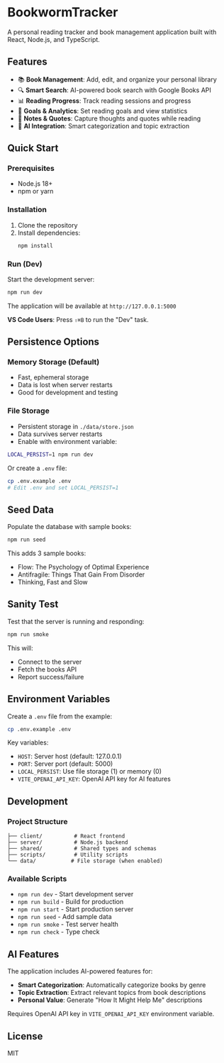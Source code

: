 # BookwormTracker

A personal reading tracker and book management application built with React, Node.js, and TypeScript.

## Features

- 📚 **Book Management**: Add, edit, and organize your personal library
- 🔍 **Smart Search**: AI-powered book search with Google Books API
- 📊 **Reading Progress**: Track reading sessions and progress
- 🎯 **Goals & Analytics**: Set reading goals and view statistics
- 📝 **Notes & Quotes**: Capture thoughts and quotes while reading
- 🤖 **AI Integration**: Smart categorization and topic extraction

## Quick Start

### Prerequisites

- Node.js 18+ 
- npm or yarn

### Installation

1. Clone the repository
2. Install dependencies:
   ```bash
   npm install
   ```

### Run (Dev)

Start the development server:

```bash
npm run dev
```

The application will be available at `http://127.0.0.1:5000`

**VS Code Users**: Press `⇧⌘B` to run the "Dev" task.

## Persistence Options

### Memory Storage (Default)
- Fast, ephemeral storage
- Data is lost when server restarts
- Good for development and testing

### File Storage
- Persistent storage in `./data/store.json`
- Data survives server restarts
- Enable with environment variable:

```bash
LOCAL_PERSIST=1 npm run dev
```

Or create a `.env` file:
```bash
cp .env.example .env
# Edit .env and set LOCAL_PERSIST=1
```

## Seed Data

Populate the database with sample books:

```bash
npm run seed
```

This adds 3 sample books:
- Flow: The Psychology of Optimal Experience
- Antifragile: Things That Gain From Disorder  
- Thinking, Fast and Slow

## Sanity Test

Test that the server is running and responding:

```bash
npm run smoke
```

This will:
- Connect to the server
- Fetch the books API
- Report success/failure

## Environment Variables

Create a `.env` file from the example:

```bash
cp .env.example .env
```

Key variables:
- `HOST`: Server host (default: 127.0.0.1)
- `PORT`: Server port (default: 5000)
- `LOCAL_PERSIST`: Use file storage (1) or memory (0)
- `VITE_OPENAI_API_KEY`: OpenAI API key for AI features

## Development

### Project Structure

```
├── client/          # React frontend
├── server/          # Node.js backend
├── shared/          # Shared types and schemas
├── scripts/         # Utility scripts
└── data/           # File storage (when enabled)
```

### Available Scripts

- `npm run dev` - Start development server
- `npm run build` - Build for production
- `npm run start` - Start production server
- `npm run seed` - Add sample data
- `npm run smoke` - Test server health
- `npm run check` - Type check

## AI Features

The application includes AI-powered features for:
- **Smart Categorization**: Automatically categorize books by genre
- **Topic Extraction**: Extract relevant topics from book descriptions
- **Personal Value**: Generate "How It Might Help Me" descriptions

Requires OpenAI API key in `VITE_OPENAI_API_KEY` environment variable.

## License

MIT
